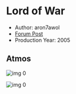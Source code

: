 # Lord of War

* Author: aron7awol
* [Forum Post](https://www.avsforum.com/threads/bass-eq-for-filtered-movies.2995212/post-57777494)
* Production Year: 2005

## Atmos

![img 0](https://i.imgur.com/VXLxY1x.jpg)

![img 0](https://i.imgur.com/6bpWj2C.jpg)

